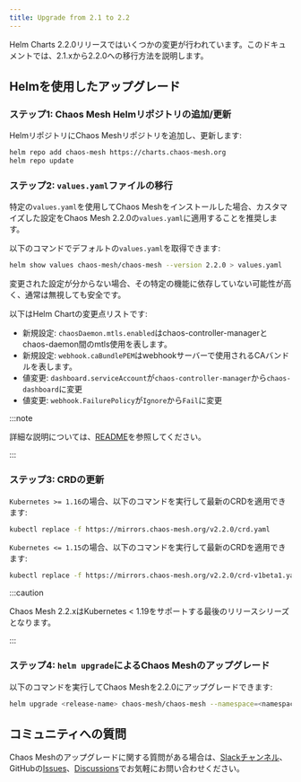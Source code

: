 ```yaml
---
title: Upgrade from 2.1 to 2.2
---
```


Helm Charts 2.2.0リリースではいくつかの変更が行われています。このドキュメントでは、2.1.xから2.2.0への移行方法を説明します。

## Helmを使用したアップグレード

### ステップ1: Chaos Mesh Helmリポジトリの追加/更新

HelmリポジトリにChaos Meshリポジトリを追加し、更新します:

```bash
helm repo add chaos-mesh https://charts.chaos-mesh.org
helm repo update
```

### ステップ2: `values.yaml`ファイルの移行

特定の`values.yaml`を使用してChaos Meshをインストールした場合、カスタマイズした設定をChaos Mesh 2.2.0の`values.yaml`に適用することを推奨します。

以下のコマンドでデフォルトの`values.yaml`を取得できます:

```bash
helm show values chaos-mesh/chaos-mesh --version 2.2.0 > values.yaml
```

変更された設定が分からない場合、その特定の機能に依存していない可能性が高く、通常は無視しても安全です。

以下はHelm Chartの変更点リストです:

- 新規設定: `chaosDaemon.mtls.enabled`はchaos-controller-managerとchaos-daemon間のmtls使用を表します。
- 新規設定: `webhook.caBundlePEM`はwebhookサーバーで使用されるCAバンドルを表します。
- 値変更: `dashboard.serviceAccount`が`chaos-controller-manager`から`chaos-dashboard`に変更
- 値変更: `webhook.FailurePolicy`が`Ignore`から`Fail`に変更

:::note

詳細な説明については、[README](https://github.com/chaos-mesh/chaos-mesh/blob/v2.2.0/helm/chaos-mesh/README.md)を参照してください。

:::

### ステップ3: CRDの更新

`Kubernetes >= 1.16`の場合、以下のコマンドを実行して最新のCRDを適用できます:

```bash
kubectl replace -f https://mirrors.chaos-mesh.org/v2.2.0/crd.yaml
```

`Kubernetes <= 1.15`の場合、以下のコマンドを実行して最新のCRDを適用できます:

```bash
kubectl replace -f https://mirrors.chaos-mesh.org/v2.2.0/crd-v1beta1.yaml
```

:::caution

Chaos Mesh 2.2.xはKubernetes < 1.19をサポートする最後のリリースシリーズとなります。

:::

### ステップ4: `helm upgrade`によるChaos Meshのアップグレード

以下のコマンドを実行してChaos Meshを2.2.0にアップグレードできます:

```bash
helm upgrade <release-name> chaos-mesh/chaos-mesh --namespace=<namespace> --version=2.2.0 <--other-required-flags>
```

## コミュニティへの質問

Chaos Meshのアップグレードに関する質問がある場合は、[Slackチャンネル](https://cloud-native.slack.com/archives/C0193VAV272)、GitHubの[Issues](https://github.com/chaos-mesh/chaos-mesh/issues/new?assignees=&labels=&template=question.md)、[Discussions](https://github.com/chaos-mesh/chaos-mesh/discussions/new)でお気軽にお問い合わせください。